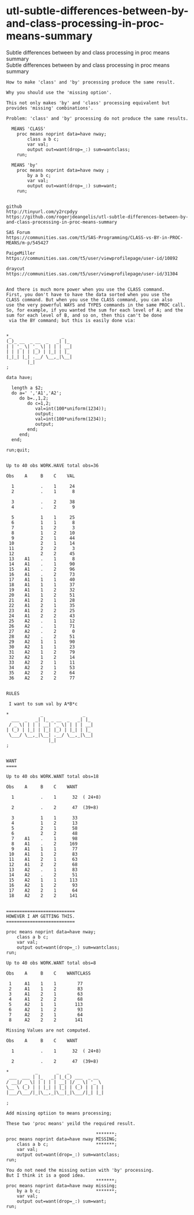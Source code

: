 # utl-subtle-differences-between-by-and-class-processing-in-proc-means-summary
Subtle differences between by and class processing in proc means summary  
    Subtle differences between by and class processing in proc means summary                                              
                                                                                                                          
    How to make 'class' and 'by' processing produce the same result.                                                      
                                                                                                                          
    Why you should use the 'missing option'.                                                                              
                                                                                                                          
    This not only makes 'by' and 'class' processing equivalent but                                                        
    provides 'missing' combinations'.                                                                                     
                                                                                                                          
    Problem: 'class' and 'by' processing do not produce the same results.                                                 
                                                                                                                          
      MEANS 'CLASS'                                                                                                       
        proc means noprint data=have nway;                                                                                
            class a b c;                                                                                                  
            var val;                                                                                                      
            output out=want(drop=_:) sum=wantclass;                                                                       
        run;                                                                                                              
                                                                                                                          
      MEANS 'by'                                                                                                          
        proc means noprint data=have nway ;                                                                               
            by a b c;                                                                                                     
            var val;                                                                                                      
            output out=want(drop=_:) sum=want;                                                                            
        run;                                                                                                              
                                                                                                                          
                                                                                                                          
    github                                                                                                                
    http://tinyurl.com/y2rcpdyy                                                                                           
    https://github.com/rogerjdeangelis/utl-subtle-differences-between-by-and-class-processing-in-proc-means-summary       
                                                                                                                          
    SAS Forum                                                                                                             
    https://communities.sas.com/t5/SAS-Programming/CLASS-vs-BY-in-PROC-MEANS/m-p/545427                                   
                                                                                                                          
    PaigeMiller                                                                                                           
    https://communities.sas.com/t5/user/viewprofilepage/user-id/10892                                                     
                                                                                                                          
    draycut                                                                                                               
    https://communities.sas.com/t5/user/viewprofilepage/user-id/31304                                                     
                                                                                                                          
                                                                                                                          
    And there is much more power when you use the CLASS command.                                                          
    First, you don't have to have the data sorted when you use the                                                        
    CLASS command. But when you use the CLASS command, you can also                                                       
    use the very powerful WAYS and TYPES commands in the same PROC call.                                                  
    So, for example, if you wanted the sum for each level of A; and the                                                   
    sum for each level of B, and so on, then this can't be done                                                           
     via the BY command; but this is easily done via:                                                                     
                                                                                                                          
                                                                                                                          
    *_                   _                                                                                                
    (_)_ __  _ __  _   _| |_                                                                                              
    | | '_ \| '_ \| | | | __|                                                                                             
    | | | | | |_) | |_| | |_                                                                                              
    |_|_| |_| .__/ \__,_|\__|                                                                                             
            |_|                                                                                                           
    ;                                                                                                                     
                                                                                                                          
    data have;                                                                                                            
                                                                                                                          
      length a $2;                                                                                                        
      do a=' ','A1','A2';                                                                                                 
         do b=.,1,2;                                                                                                      
            do c=1,2;                                                                                                     
               val=int(100*uniform(1234));                                                                                
               output;                                                                                                    
               val=int(100*uniform(1234));                                                                                
               output;                                                                                                    
            end;                                                                                                          
         end;                                                                                                             
      end;                                                                                                                
                                                                                                                          
    run;quit;                                                                                                             
                                                                                                                          
                                                                                                                          
    Up to 40 obs WORK.HAVE total obs=36                                                                                   
                                                                                                                          
    Obs    A     B    C    VAL                                                                                            
                                                                                                                          
      1          .    1     24                                                                                            
      2          .    1      8                                                                                            
                                                                                                                          
      3          .    2     38                                                                                            
      4          .    2      9                                                                                            
                                                                                                                          
      5          1    1     25                                                                                            
      6          1    1      8                                                                                            
      7          1    2      3                                                                                            
      8          1    2     10                                                                                            
      9          2    1     44                                                                                            
     10          2    1     14                                                                                            
     11          2    2      3                                                                                            
     12          2    2     45                                                                                            
     13    A1    .    1      8                                                                                            
     14    A1    .    1     90                                                                                            
     15    A1    .    2     96                                                                                            
     16    A1    .    2     73                                                                                            
     17    A1    1    1     40                                                                                            
     18    A1    1    1     37                                                                                            
     19    A1    1    2     32                                                                                            
     20    A1    1    2     51                                                                                            
     21    A1    2    1     28                                                                                            
     22    A1    2    1     35                                                                                            
     23    A1    2    2     25                                                                                            
     24    A1    2    2     43                                                                                            
     25    A2    .    1     12                                                                                            
     26    A2    .    1     71                                                                                            
     27    A2    .    2      0                                                                                            
     28    A2    .    2     51                                                                                            
     29    A2    1    1     90                                                                                            
     30    A2    1    1     23                                                                                            
     31    A2    1    2     79                                                                                            
     32    A2    1    2     14                                                                                            
     33    A2    2    1     11                                                                                            
     34    A2    2    1     53                                                                                            
     35    A2    2    2     64                                                                                            
     36    A2    2    2     77                                                                                            
                                                                                                                          
                                                                                                                          
    RULES                                                                                                                 
                                                                                                                          
     I want to sum val by A*B*c                                                                                           
                                                                                                                          
    *            _               _                                                                                        
      ___  _   _| |_ _ __  _   _| |_                                                                                      
     / _ \| | | | __| '_ \| | | | __|                                                                                     
    | (_) | |_| | |_| |_) | |_| | |_                                                                                      
     \___/ \__,_|\__| .__/ \__,_|\__|                                                                                     
                    |_|                                                                                                   
    ;                                                                                                                     
                                                                                                                          
                                                                                                                          
    WANT                                                                                                                  
    ====                                                                                                                  
                                                                                                                          
    Up to 40 obs WORK.WANT total obs=18                                                                                   
                                                                                                                          
    Obs    A     B    C    WANT                                                                                           
                                                                                                                          
      1          .    1      32  ( 24+8)                                                                                  
                                                                                                                          
      2          .    2      47  (39+8)                                                                                   
                                                                                                                          
      3          1    1      33                                                                                           
      4          1    2      13                                                                                           
      5          2    1      58                                                                                           
      6          2    2      48                                                                                           
      7    A1    .    1      98                                                                                           
      8    A1    .    2     169                                                                                           
      9    A1    1    1      77                                                                                           
     10    A1    1    2      83                                                                                           
     11    A1    2    1      63                                                                                           
     12    A1    2    2      68                                                                                           
     13    A2    .    1      83                                                                                           
     14    A2    .    2      51                                                                                           
     15    A2    1    1     113                                                                                           
     16    A2    1    2      93                                                                                           
     17    A2    2    1      64                                                                                           
     18    A2    2    2     141                                                                                           
                                                                                                                          
                                                                                                                          
    ==========================                                                                                            
    HOWEVER I AM GETTING THIS.                                                                                            
    ==========================                                                                                            
                                                                                                                          
    proc means noprint data=have nway;                                                                                    
        class a b c;                                                                                                      
        var val;                                                                                                          
        output out=want(drop=_:) sum=wantclass;                                                                           
    run;                                                                                                                  
                                                                                                                          
    Up to 40 obs WORK.WANT total obs=8                                                                                    
                                                                                                                          
    Obs    A     B    C    WANTCLASS                                                                                      
                                                                                                                          
     1     A1    1    1        77                                                                                         
     2     A1    1    2        83                                                                                         
     3     A1    2    1        63                                                                                         
     4     A1    2    2        68                                                                                         
     5     A2    1    1       113                                                                                         
     6     A2    1    2        93                                                                                         
     7     A2    2    1        64                                                                                         
     8     A2    2    2       141                                                                                         
                                                                                                                          
    Missing Values are not computed.                                                                                      
                                                                                                                          
    Obs    A     B    C    WANT                                                                                           
                                                                                                                          
      1          .    1      32  ( 24+8)                                                                                  
                                                                                                                          
      2          .    2      47  (39+8)                                                                                   
                                                                                                                          
    *          _       _   _                                                                                              
     ___  ___ | |_   _| |_(_) ___  _ __                                                                                   
    / __|/ _ \| | | | | __| |/ _ \| '_ \                                                                                  
    \__ \ (_) | | |_| | |_| | (_) | | | |                                                                                 
    |___/\___/|_|\__,_|\__|_|\___/|_| |_|                                                                                 
                                                                                                                          
    ;                                                                                                                     
                                                                                                                          
    Add missing optiion to means processing;                                                                              
                                                                                                                          
    These two 'proc means' yeild the required result.                                                                     
                                                                                                                          
                                      *******;                                                                            
    proc means noprint data=have nway MISSING;                                                                            
        class a b c;                  *******;                                                                            
        var val;                                                                                                          
        output out=want(drop=_:) sum=wantclass;                                                                           
    run;                                                                                                                  
                                                                                                                          
    You do not need the missing oution with 'by' processing.                                                              
    But I think it is a good idea.                                                                                        
                                      *******;                                                                            
    proc means noprint data=have nway missing;                                                                            
        by a b c;                     *******;                                                                            
        var val;                                                                                                          
        output out=want(drop=_:) sum=want;                                                                                
    run;                                                                                                                  
